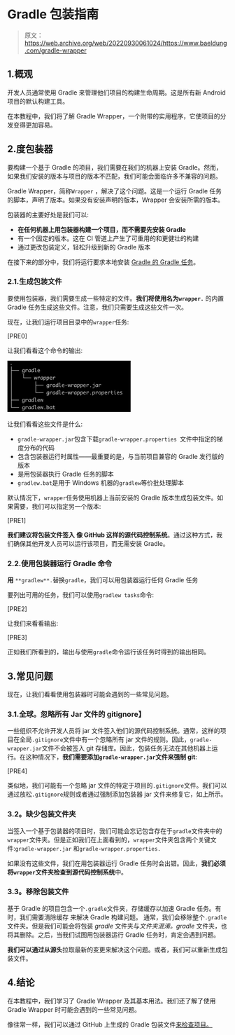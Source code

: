 # Gradle 包装指南

> 原文：<https://web.archive.org/web/20220930061024/https://www.baeldung.com/gradle-wrapper>

## 1.概观

开发人员通常使用 Gradle 来管理他们项目的构建生命周期。这是所有新 Android 项目的默认构建工具。

在本教程中，我们将了解 Gradle Wrapper，一个附带的实用程序，它使项目的分发变得更加容易。

## 2.度包装器

要构建一个基于 Gradle 的项目，我们需要在我们的机器上安装 Gradle。然而，如果我们安装的版本与项目的版本不匹配，我们可能会面临许多不兼容的问题。

Gradle Wrapper，简称`Wrapper` ，解决了这个问题。这是一个运行 Gradle 任务的脚本，声明了版本。如果没有安装声明的版本，Wrapper 会安装所需的版本。

包装器的主要好处是我们可以:

*   **在任何机器上用包装器构建一个项目，而不需要先安装 Gradle**
*   有一个固定的版本。这在 CI 管道上产生了可重用的和更健壮的构建
*   通过更改包装定义，轻松升级到新的 Gradle 版本

在接下来的部分中，我们将运行要求本地安装 [Gradle 的 Gradle 任务](https://web.archive.org/web/20221013192236/https://gradle.org/install/)。

### 2.1.生成包装文件

要使用包装器，我们需要生成一些特定的文件。**我们将使用名为`wrapper.`** 的内置 Gradle 任务生成这些文件。注意，我们只需要生成这些文件一次。

现在，让我们运行项目目录中的`wrapper`任务:

[PRE0]

让我们看看这个命令的输出:

[![](img/eaa86ae09aeed12c5dbb54a7c8e0e466.png)](/web/20221013192236/https://www.baeldung.com/wp-content/uploads/2020/09/gradle-wrapper.png)

让我们看看这些文件是什么:

*   `gradle-wrapper.jar`包含下载`gradle-wrapper.properties `文件中指定的梯度分布的代码
*   包含包装器运行时属性——最重要的是，与当前项目兼容的 Gradle 发行版的版本
*   是用包装器执行 Gradle 任务的脚本
*   `gradlew.bat`是用于 Windows 机器的`gradlew`等价批处理脚本

默认情况下，`wrapper`任务使用机器上当前安装的 Gradle 版本生成包装文件。如果需要，我们可以指定另一个版本:

[PRE1]

**我们建议将包装文件签入** **像 GitHub 这样的源代码控制系统**。通过这种方式，我们确保其他开发人员可以运行该项目，而无需安装 Gradle。

### 2.2.使用包装器运行 Gradle 命令

**用** `**gradlew**.`替换`gradle`，我们可以用包装器运行任何 Gradle 任务

要列出可用的任务，我们可以使用`gradlew tasks`命令:

[PRE2]

让我们来看看输出:

[PRE3]

正如我们所看到的，输出与使用`gradle`命令运行该任务时得到的输出相同。

## 3.常见问题

现在，让我们看看使用包装器时可能会遇到的一些常见问题。

### 3.1.**全球。忽略所有 Jar 文件的 gitignore】**

一些组织不允许开发人员将 jar 文件签入他们的源代码控制系统。通常，这样的项目在全局`.gitignore`文件中有一个忽略所有 jar 文件的规则。因此，`gradle-wrapper.jar`文件不会被签入 git 存储库。因此，包装任务无法在其他机器上运行。在这种情况下，**我们需要添加`gradle-wrapper.jar`文件来强制 git**:

[PRE4]

类似地，我们可能有一个忽略 jar 文件的特定于项目的`.gitignore`文件。我们可以通过放松`.gitignore`规则或者通过强制添加包装器 jar 文件来修复它，如上所示。

### **3.2。缺少包装文件夹**

当签入一个基于包装器的项目时，我们可能会忘记包含存在于`gradle`文件夹中的`wrapper`文件夹。但是正如我们在上面看到的，`wrapper`文件夹包含两个关键文件:`gradle-wrapper.jar` 和`gradle-wrapper.properties.`

如果没有这些文件，我们在用包装器运行 Gradle 任务时会出错。因此，**我们必须将`wrapper`文件夹检查到源代码控制系统**中。

### **3.3。移除包装文件**

基于 Gradle 的项目包含一个`.gradle`文件夹，存储缓存以加速 Gradle 任务。有时，我们需要清除缓存 来解决 Gradle 构建问题。 通常，我们会移除整个`.gradle`文件夹。但是我们可能会将包装 *gradle* 文件夹与*文件夹混淆。gradle* 文件夹，也将其删除。之后，当我们试图用包装器运行 Gradle 任务时，肯定会遇到问题。

**我们可以通过从源头**拉取最新的变更来解决这个问题。或者，我们可以重新生成包装文件。

## 4.结论

在本教程中，我们学习了 Gradle Wrapper 及其基本用法。我们还了解了使用 Gradle Wrapper 时可能会遇到的一些常见问题。

像往常一样，我们可以通过 GitHub 上生成的 Gradle 包装文件[来检查项目。](https://web.archive.org/web/20221013192236/https://github.com/eugenp/tutorials/tree/master/gradle-modules/gradle/gradle-wrapper)